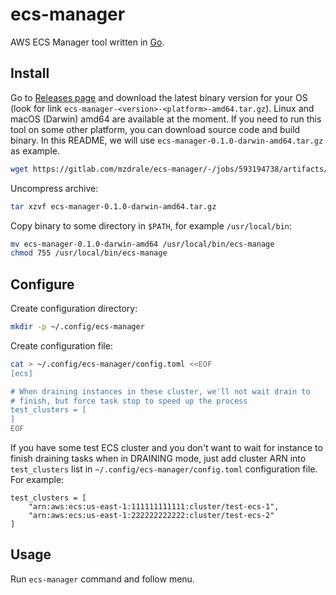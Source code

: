 # ecs-manager

AWS ECS Manager tool written in [Go](https://golang.org).

## Install

Go to [Releases page](https://gitlab.com/mzdrale/ecs-manager/-/releases) and download the latest binary version for your OS (look for link `ecs-manager-<version>-<platform>-amd64.tar.gz`). Linux and macOS (Darwin) amd64 are available at the moment. If you need to run this tool on some other platform, you can download source code and build binary.
In this README, we will use `ecs-manager-0.1.0-darwin-amd64.tar.gz` as example.

```bash
wget https://gitlab.com/mzdrale/ecs-manager/-/jobs/593194738/artifacts/raw/target/ecs-manager-0.1.0-darwin-amd64.tar.gz
```

Uncompress archive:
```bash
tar xzvf ecs-manager-0.1.0-darwin-amd64.tar.gz
```

Copy binary to some directory in `$PATH`, for example `/usr/local/bin`:

```bash
mv ecs-manager-0.1.0-darwin-amd64 /usr/local/bin/ecs-manage
chmod 755 /usr/local/bin/ecs-manage
```

## Configure

Create configuration directory:

```bash
mkdir -p ~/.config/ecs-manager
```

Create configuration file:

```bash
cat > ~/.config/ecs-manager/config.toml <<EOF
[ecs]

# When draining instances in these cluster, we'll not wait drain to
# finish, but force task stop to speed up the process
test_clusters = [
]
EOF
```

If you have some test ECS cluster and you don't want to wait for instance to finish draining tasks when in DRAINING mode, just add cluster ARN into `test_clusters` list in `~/.config/ecs-manager/config.toml` configuration file. For example:

```
test_clusters = [
    "arn:aws:ecs:us-east-1:111111111111:cluster/test-ecs-1",
    "arn:aws:ecs:us-east-1:222222222222:cluster/test-ecs-2"
]
```


## Usage

Run `ecs-manager` command and follow menu.

